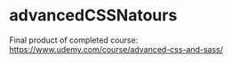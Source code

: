 # advancedCSSNatours
Final product of completed course: https://www.udemy.com/course/advanced-css-and-sass/
